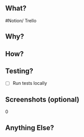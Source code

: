 ## What?


#Notion/ Trello


## Why?

## How?

## Testing?
- [ ] Run tests locally

## Screenshots (optional)
0

## Anything Else?
